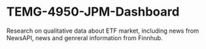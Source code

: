 # TEMG-4950-JPM-Dashboard

Research on qualitative data about ETF market, including news from NewsAPI, news and genreral information from Finnhub. 
